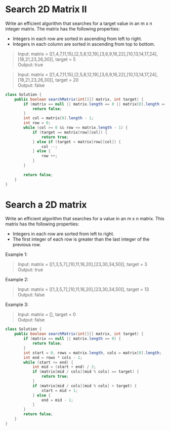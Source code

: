 # Search 2D Matrix II

Write an efficient algorithm that searches for a target value in an m x n integer matrix. The matrix has the following properties:

* Integers in each row are sorted in ascending from left to right.
* Integers in each column are sorted in ascending from top to bottom.


>Input: matrix = [[1,4,7,11,15],[2,5,8,12,19],[3,6,9,16,22],[10,13,14,17,24],[18,21,23,26,30]], target = 5\
>Output: true


>Input: matrix = [[1,4,7,11,15],[2,5,8,12,19],[3,6,9,16,22],[10,13,14,17,24],[18,21,23,26,30]], target = 20\
>Output: false

```java
class Solution {
    public boolean searchMatrix(int[][] matrix, int target) {
        if (matrix == null || matrix.length == 0 || matrix[0].length == 0) {
            return false;
        }
        int col = matrix[0].length - 1;
        int row = 0;
        while (col >= 0 && row <= matrix.length - 1) {
            if (target == matrix[row][col]) {
                return true;
            } else if (target < matrix[row][col]) {
                col --;
            } else {
                row ++;
            }
        }
        
        return false;
    }
}
```

# Search a 2D matrix
Write an efficient algorithm that searches for a value in an m x n matrix. This matrix has the following properties:

* Integers in each row are sorted from left to right.
* The first integer of each row is greater than the last integer of the previous row.


Example 1:

>Input: matrix = [[1,3,5,7],[10,11,16,20],[23,30,34,50]], target = 3\
>Output: true

Example 2:
>Input: matrix = [[1,3,5,7],[10,11,16,20],[23,30,34,50]], target = 13\
>Output: false

Example 3:
>Input: matrix = [], target = 0\
>Output: false

```java
class Solution {
    public boolean searchMatrix(int[][] matrix, int target) {
        if (matrix == null || matrix.length == 0) {
            return false;
        }
        int start = 0, rows = matrix.length, cols = matrix[0].length;
        int end = rows * cols - 1;
        while (start <= end) {
            int mid = (start + end) / 2;
            if (matrix[mid / cols][mid % cols] == target) {
                return true;
            } 
            if (matrix[mid / cols][mid % cols] < target) {
                start = mid + 1;
            } else {
                end = mid - 1;
            }
        }
        return false;
    }
}
```

